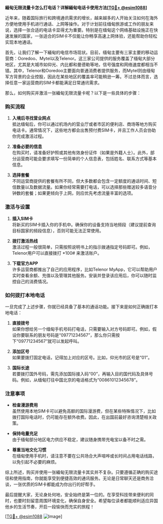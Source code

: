 **緬甸无限流量卡怎么打电话？详解緬甸电话卡使用方法[[TG💪+ @esim1088](https://t.me/s/esim1088)]**

近年来，随着国际旅行和跨境通讯需求的增长，越来越多的人开始关注如何在海外方便地使用手机进行通话、上网等操作。对于计划前往缅甸旅游或工作的朋友来说，选择一张合适的电话卡显得尤为重要。特别是在缅甸这个网络基础设施正在快速发展的国家，一张适合的SIM卡不仅能让你畅享高速上网体验，还能帮助你轻松实现本地通话。

首先，让我们了解一下緬甸的电信市场现状。目前，缅甸主要有三家主要的移动运营商：Ooredoo、Mytel以及Telenor。这三家公司提供的服务覆盖了缅甸大部分地区，尤其是大城市如仰光、内比都和曼德勒等地，信号强度和网络速度都相当不错。其中，Telenor和Ooredoo主要面向普通消费者提供服务，而Mytel则由缅甸军方背景的企业控股，因此在某些地区的覆盖率可能稍逊一筹。不过总体而言，选择任意一家运营商的SIM卡都能满足日常通讯需求。

那么，如何购买并激活一张緬甸无限流量卡呢？以下是一些具体的步骤：

### **购买流程**
1. **入境后寻找营业网点**  
   抵达缅甸后，你可以通过机场内的营业厅或者市区的便利店、商场等地方购买电话卡。通常情况下，这些地方都会出售预付费SIM卡，并且工作人员会协助你完成激活过程。
   
2. **准备必要的信息**  
   在购买时，请准备好护照或其他有效身份证件（如果是外籍人士）。此外，部分运营商可能会要求填写一份简单的个人信息表，包括姓名、联系方式等基本信息。

3. **选择套餐**  
   不同运营商提供的套餐有所不同，但大多数都会包含一定额度的通话时间、短信数量以及数据流量。如果你经常需要打电话，可以选择那些赠送较多语音分钟数的套餐；如果更倾向于上网，则应优先考虑流量丰富的选项。

### **激活与设置**
1. **插入SIM卡**  
   将新买的SIM卡插入你的手机中。确保你的设备支持当地频段（建议提前查询目标国家的频段信息），否则可能无法正常使用。

2. **拨打激活热线**  
   激活过程一般很简单，只需按照说明书上的指示拨通指定号码即可。例如，Telenor用户可以直接拨打 *100# 来激活账户。

3. **下载官方APP**  
   许多运营商都推出了自己的应用程序，比如Telenor MyApp，它可以帮助用户实时查看余额、充值以及管理其他服务。安装并登录该应用后，你可以随时监控自己的消费情况。

### **如何拨打本地电话**
一旦完成了上述步骤，你就已经具备了基本的通话功能。接下来是如何正确拨打本地电话：

1. **直接拨号**  
   如果你想给另一个缅甸手机号码打电话，只需要输入对方号码即可。例如，假设你要联系的朋友号码是“09771234567”，那么你只需按下“09771234567”就可以发起呼叫。

2. **添加区号**  
   如果要拨打固定电话，记得加上对应的区号。比如，仰光市的区号是“01”。

3. **国际长途**  
   若要拨打国外号码，需先添加国际接入码“00”，再输入目的国代码及具体号码。例如，从缅甸打往中国北京的电话格式为“00861012345678”。

### **注意事项**
- **检查漫游费用**  
   虽然使用本地SIM卡可以避免高额的国际漫游费，但在某些特殊情况下，比如拨打国际电话时，仍可能存在额外收费。因此，在出国前最好咨询清楚相关政策。
  
- **保持电量充足**  
   由于缅甸部分地区电力供应不稳定，建议随身携带充电宝以备不时之需。

- **尊重当地文化习惯**  
   在缅甸使用手机时，请注意不要在公共场合大声喧哗或长时间占用电话线路，以免引起不必要的麻烦。

综上所述，购买并使用一张緬甸无限流量卡其实并不复杂。只要遵循正确的购买途径和使用指南，你就能享受到便捷高效的通讯服务。无论是日常聊天还是商务洽谈，一张优质的SIM卡都能成为你出行的好帮手。

最后提醒大家，无论身处何地，安全始终是第一位的。在享受科技带来便利的同时，也要时刻留意周围环境变化，确保自身安全。希望每位读者都能顺利适应异国他乡的生活节奏，开启一段愉快而充实的旅程！

[[TG💪+ @esim1088](https://t.me/s/esim1088) ![Image](https://i.postimg.cc/4NQfJmqS/Snipaste-2025-05-13-00-14-12.png)]
